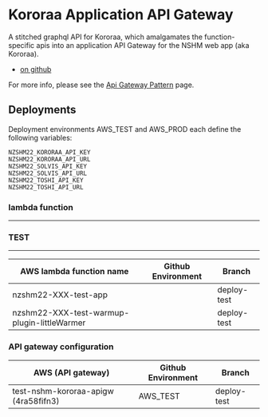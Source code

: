 # Kororaa Application API Gateway

A stitched graphql API for Kororaa, which amalgamates the function-specific apis into an application API Gateway for the NSHM web app (aka Kororaa).

- [on github](https://github.com/GNS-Science/nshm-kororaa-api)

For more info, please see the [Api Gateway Pattern](/nzshm-documentation/architecture/api_gateway_pattern/) page.

## Deployments

Deployment environments AWS_TEST and AWS_PROD each define the following variables:

```
NZSHM22_KORORAA_API_KEY
NZSHM22_KORORAA_API_URL
NZSHM22_SOLVIS_API_KEY
NZSHM22_SOLVIS_API_URL
NZSHM22_TOSHI_API_KEY
NZSHM22_TOSHI_API_URL
```

### lambda function

-----
### TEST
-----

| AWS lambda function name                                    | Github Environment | Branch       |
| ----------------------------------------------------------- | ------------------ | ------------ | 
| nzshm22-XXX-test-app                         |                | deploy-test  | 
| nzshm22-XXX-test-warmup-plugin-littleWarmer  |                | deploy-test  | 


### API gateway configuration
| AWS  (API gateway)                     | Github Environment | Branch       |
| -------------------------------------- | ------------------ | ------------ | 
| test-nshm-kororaa-apigw (4ra58fifn3)   | AWS_TEST           | deploy-test  | 
